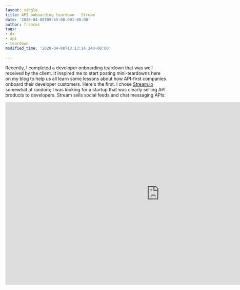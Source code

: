 ```yaml
---
layout: single
title: API onboarding teardown - Stream
date: '2020-04-08T09:55:00.001-08:00'
author: frances
tags:
- dx
- api
- teardown
modified_time: '2020-04-08T13:13:14.240-08:00'
 
---
```


Recently, I completed a developer onboarding teardown that was well received by the client. It inspired me to start posting mini-teardowns here on my blog to help us all learn some lessons about how API-first companies onboard their developer customers. Here's the first. I chose [Stream.io](https://getstream.io/) somewhat at random; I was looking for a startup that was clearly selling API products to developers. Stream sells social feeds and chat messaging APIs:

<iframe src="https://docs.google.com/presentation/d/e/2PACX-1vTd3HUZZ-45aUTqJXxwXr1nIe2iY2nuqoIq62edpLU0rOXVu1tRfufC8mvVM4SfwjF86qL_zQtXH5sr/embed?start=false&loop=false&delayms=60000" frameborder="0" width="960" height="569" allowfullscreen="true" mozallowfullscreen="true" webkitallowfullscreen="true"></iframe>
